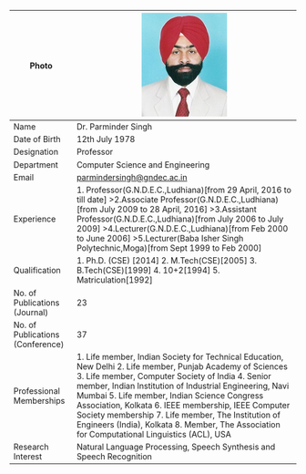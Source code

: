 
| Photo | ![Display picture](Photos/parmindersingh.jpg) 
| ------ | -------- |
| Name | Dr. Parminder Singh |
| Date of Birth | 12th July 1978 |
| Designation | Professor |
| Department | Computer Science and Engineering |
| Email | parmindersingh@gndec.ac.in |
| Experience | 1. Professor(G.N.D.E.C.,Ludhiana)[from 29 April, 2016 to till date] >2.Associate Professor(G.N.D.E.C.,Ludhiana)[from July 2009 to 28 April, 2016] >3.Assistant Professor(G.N.D.E.C.,Ludhiana)[from July 2006 to July 2009] >4.Lecturer(G.N.D.E.C.,Ludhiana)[from Feb 2000 to June 2006] >5.Lecturer(Baba Isher Singh Polytechnic,Moga)[from Sept 1999 to Feb 2000] | 
| Qualification | 1. Ph.D. (CSE) [2014] 2. M.Tech(CSE)[2005] 3. B.Tech(CSE)[1999] 4. 10+2[1994] 5. Matriculation[1992] |
| No. of Publications (Journal) | 23 |
| No. of Publications (Conference) | 37 |
| Professional Memberships | 1. Life member, Indian Society for Technical Education, New Delhi 2. Life member, Punjab Academy of Sciences 3. Life member, Computer Society of India 4. Senior member, Indian Institution of Industrial Engineering, Navi Mumbai 5. Life member, Indian Science Congress Association, Kolkata 6. IEEE membership, IEEE Computer Society membership 7. Life member, The Institution of Engineers (India), Kolkata 8. Member, The Association for Computational Linguistics (ACL), USA |
| Research Interest | Natural Language Processing, Speech Synthesis and Speech Recognition |

